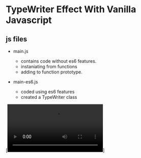 # TypeWriter Effect With Vanilla Javascript

## js files

- main.js
  - contains code without es6 features.
  - instaniating from functions 
  - adding to function prototype.

- main-es6.js
  - coded using es6 features
  - created a TypeWriter class

[![preview video](./video/Typewriter%20Effect.mp4)]

